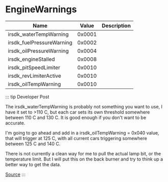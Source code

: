 # EngineWarnings <Badge text="bitfield" />

| Name                        | Value      | Description |
|-----------------------------|------------|-------------|
| irsdk_waterTempWarning      | 0x0001     |             |
| irsdk_fuelPressureWarning   | 0x0002     |             |
| irsdk_oilPressureWarning    | 0x0004     |             |
| irsdk_engineStalled         | 0x0008     |             |
| irsdk_pitSpeedLimiter       | 0x0010     |             |
| irsdk_revLimiterActive      | 0x0010     |             |
| irsdk_oilTempWarning        | 0x0010     |             |

::: tip Developer Post

The irsdk_waterTempWarning is probably not something you want to use, I have it set to >110 C, but each car sets its own threshold somewhere between 110 C and 130 C. It is good enough if you don't want to be accurate.

I'm going to go ahead and add in a irsdk_oilTempWarning = 0x040 value, that will trigger at 125 C, with all current cars triggering somewhere between 125 C and 140 C.

There is not currently a clean way for me to pull the actual lamp bit, or the temperature limit. But I will put this on the back burner and try to think up a better way to get the data. 

[Source](https://members.iracing.com/jforum/posts/list/3675/1470675.page#12383105)
:::


